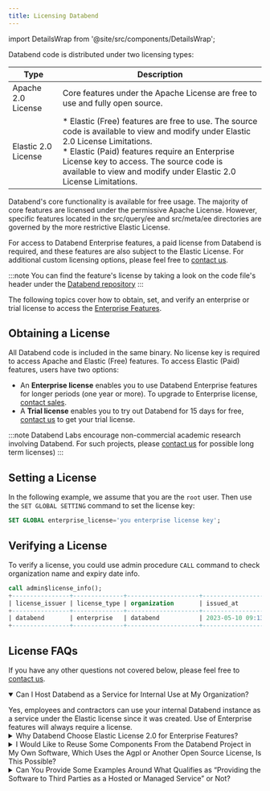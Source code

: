 ```yaml
---
title: Licensing Databend
---
```


import DetailsWrap from '@site/src/components/DetailsWrap';

Databend code is distributed under two licensing types:

| Type                | Description                                                                                                                                                                                                                                                                                         |
|---------------------|-----------------------------------------------------------------------------------------------------------------------------------------------------------------------------------------------------------------------------------------------------------------------------------------------------|
| Apache 2.0 License  | Core features under the Apache License are free to use and fully open source.                                                                                                                                                                                                                       |
| Elastic 2.0 License | * Elastic (Free) features are free to use. The source code is available to view and modify under Elastic 2.0 License Limitations. <br/> * Elastic (Paid) features require an Enterprise License key to access. The source code is available to view and modify under Elastic 2.0 License Limitations. | 

Databend's core functionality is available for free usage. The majority of core features are licensed under the permissive Apache License. However, specific features located in the src/query/ee and src/meta/ee directories are governed by the more restrictive Elastic License.

For access to Databend Enterprise features, a paid license from Databend is required, and these features are also subject to the Elastic License. For additional custom licensing options, please feel free to [contact us](https://www.databend.com/contact-us).

:::note
You can find the feature's license by taking a look on the code file's header under the [Databend repository](https://github.com/datafuselabs/databend)
:::

The following topics cover how to obtain, set, and verify an enterprise or trial license to access the [Enterprise Features](10-enterprise-features.md).

## Obtaining a License

All Databend code is included in the same binary. No license key is required to access Apache and Elastic (Free) features. To access Elastic (Paid) features, users have two options:
* An **Enterprise license** enables you to use Databend Enterprise features for longer periods (one year or more). To upgrade to Enterprise license, [contact sales](https://www.databend.com/contact-us).
* A **Trial license** enables you to try out Databend for 15 days for free, [contact us](https://www.databend.com/contact-us) to get your trial license.

:::note
Databend Labs encourage non-commercial academic research involving Databend. For such projects, please [contact us](https://www.databend.com/contact-us) for possible long term licenses)
:::

## Setting a License

In the following example, we assume that you are the `root` user. Then use the `SET GLOBAL SETTING` command to set the license key:

```sql
SET GLOBAL enterprise_license='you enterprise license key';
```

## Verifying a License

To verify a license, you could use admin procedure `CALL` command to check organization name and expiry date info.

```sql
call admin$license_info();
+----------------+--------------+--------------------+----------------------------+----------------------------+---------------------------------------+
| license_issuer | license_type | organization       | issued_at                  | expire_at                  | available_time_until_expiry           |
+----------------+--------------+--------------------+----------------------------+----------------------------+---------------------------------------+
| databend       | enterprise   | databend           | 2023-05-10 09:13:21.000000 | 2024-05-09 09:13:20.000000 | 11months 30days 2h 3m 31s 802ms 872us |
+----------------+--------------+--------------------+----------------------------+----------------------------+---------------------------------------+
```

## License FAQs

If you have any other questions not covered below, please feel free to [contact us](https://www.databend.com/contact-us).
<DetailsWrap>

<details open>
  <summary>Can I Host Databend as a Service for Internal Use at My Organization?</summary>
   <p></p>
   Yes, employees and contractors can use your internal Databend instance as a service under the Elastic license since it was created. 
Use of Enterprise features will always require a license.
</details>

<details>
  <summary>Why Databend Choose Elastic License 2.0 for Enterprise Features?</summary>
   <p></p>
   The Elastic License 2.0 provides a good balance between open-source values and commercial interests.
Comparing other license such as Business Source License, Custom Community License, Elastic License 2.0 is simple, short and clear.
There only have three limitations applied:<br/>
1. Cannot provide software as a hosted or managed service with substantial access to features/functionality.<br/>
2. Cannot modify or circumvent license key functionality or remove/obscure protected functionality.<br/>
3. Cannot alter/remove/licensing, copyright, or trademark notices of the licensor in the software.
</details>

<details>
  <summary>I Would Like to Reuse Some Components From the Databend Project in My Own Software, Which Uses the Agpl or Another Open Source License, Is This Possible?</summary>
   <p></p>
   The Databend team is committed to supporting the open-source community and willing to consider extracting specific internal components that are generally useful as a separate project with its own license, for example, APL.
</details>

<details>
  <summary>Can You Provide Some Examples Around What Qualifies as “Providing the Software to Third Parties as a Hosted or Managed Service” or Not?</summary>
   <p></p>

**I'm using databend for data dashboard on my analytic SaaS product**

This is permitted under ELv2.<br/><br/>

**I'm an analytic engineer setting up Databend for my organization to use internally**

This is permitted under ELv2, because you are not providing the software as a managed service.<br/><br/>

**I am a Managed Service Provider running Databend for my customers**

If your customers do not access Databend. this is permitted under ELv2. If your customers do have access to substantial portions of functionality of Databend as part of your service, this may not be permitted.
</details>

</DetailsWrap>



